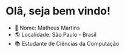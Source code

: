 <h1><b> Olâ, seja bem vindo!</b></h1>

- :boy: Nome: Matheus Martins
- :earth_americas: Localidade: São Paulo - Brasil
- :books: Estudante de Ciências da Computação

